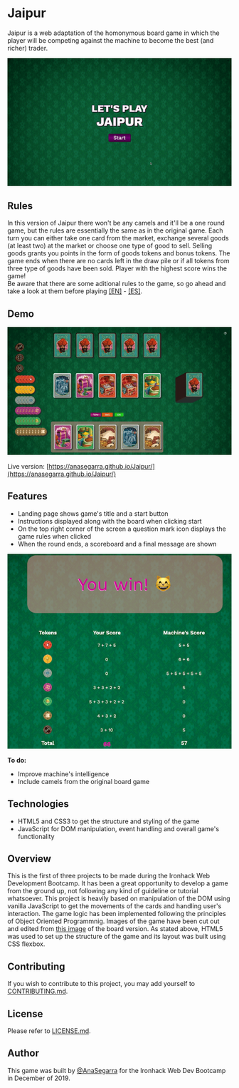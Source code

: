 # Jaipur

Jaipur is a web adaptation of the homonymous board game in which the player will be competing against the machine to become the best (and richer) trader. 

![game intro](images/main.gif)

## Rules
In this version of Jaipur there won't be any camels and it'll be a one round game, but the rules are essentially the same as in the original game. Each turn you can either take one card from the market, exchange several goods (at least two) at the market or choose one type of good to sell. Selling goods grants you points in the form of goods tokens and bonus tokens. The game ends when there are no cards left in the draw pile or if all tokens from three type of goods have been sold. Player with the highest score wins the game!  
Be aware that there are some aditional rules to the game, so go ahead and take a look at them before playing [[EN]](https://www.fgbradleys.com/rules/rules2/Jaipur-rules.pdf) - [[ES]](https://www.jugonesweb.com/wp-content/uploads/2016/05/Instrucciones-Jaipur.pdf).

## Demo
![gameplay](images/play-example.gif)

Live version: [https://anasegarra.github.io/Jaipur/](https://anasegarra.github.io/Jaipur/)

## Features
* Landing page shows game's title and a start button
* Instructions displayed along with the board when clicking start
* On the top right corner of the screen a question mark icon displays the game rules when clicked
* When the round ends, a scoreboard and a final message are shown

![Win message and scoreboard](images/win-screen.png)

**To do:**
* Improve machine's intelligence
* Include camels from the original board game

## Technologies
* HTML5 and CSS3 to get the structure and styling of the game
* JavaScript for DOM manipulation, event handling and overall game's functionality 

## Overview
This is the first of three projects to be made during the Ironhack Web Development Bootcamp. It has been a great opportunity to develop a game from the ground up, not following any kind of guideline or tutorial whatsoever. 
This project is heavily based on manipulation of the DOM using vanilla JavaScript to get the movements of the cards and handling user's interaction. The game logic has been implemented following the principles of Object Oriented Programmnig. Images of the game have been cut out and edited from [this image](https://cdn.shopify.com/s/files/1/1402/8033/products/jaipur-cards-and-tokens_597x700.jpg?v=1519748183) of the board version. As stated above, HTML5 was used to set up the structure of the game and its layout was built using CSS flexbox.

## Contributing
If you wish to contribute to this project, you may add yourself to [CONTRIBUTING.md](https://github.com/AnaSegarra/Jaipur/blob/master/CONTRIBUTING.md).

## License
Please refer to [LICENSE.md](https://github.com/AnaSegarra/Jaipur/blob/master/LICENSE.md).

## Author
This game was built by [@AnaSegarra](https://github.com/AnaSegarra) for the Ironhack Web Dev Bootcamp in December of 2019.

